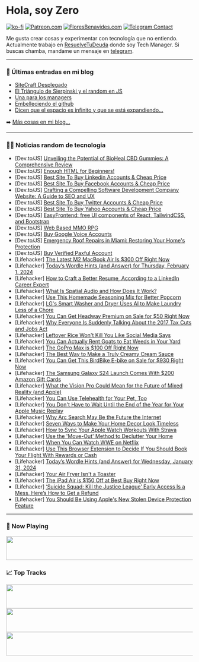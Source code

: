 # Hola, soy Zero

[![ko-fi](https://ko-fi.com/img/githubbutton_sm.svg)](https://ko-fi.com/J3J4N0LUK)
[![Patreon.com](https://img.shields.io/endpoint.svg?url=https%3A%2F%2Fshieldsio-patreon.vercel.app%2Fapi%3Fusername%3Dzerodragon%26type%3Dpatrons&style=for-the-badge)](https://patreon.com/zerodragon)
[![FloresBenavides.com](https://img.shields.io/website?down_message=oops&label=MiBlog&style=for-the-badge&up_message=online&url=https%3A%2F%2Ffloresbenavides.com)](https://floresbenavides.com)
[![Telegram Contact](https://img.shields.io/badge/escr%C3%ADbeme-ZeroDragon-%2326A5E4?style=for-the-badge&logo=telegram)](https://t.me/zerodragon)

Me gusta crear cosas y experimentar con tecnología que no entiendo.
Actualmente trabajo en [ResuelveTuDeuda](http://github.com/resuelve) donde soy Tech Manager.
Si buscas chamba, mandame un mensaje en [telegram](https://t.me/zerodragon).

---

### 📕 Últimas entradas en mi blog
<!-- BLOG-POST-LIST:START -->
- [SiteCraft Desplegado](https://floresbenavides.com/sitecraft-desplegado/)
- [El Triángulo de Sierpinski y el random en JS](https://floresbenavides.com/el-triangulo-de-sierpinski-y-el-random-en-js/)
- [Una para los managers](https://floresbenavides.com/una-para-los-managers/)
- [Embelleciendo el github](https://floresbenavides.com/embelleciendo-el-github/)
- [Dicen que el espacio es infinito y que se está expandiendo…](https://floresbenavides.com/dicen-que-el-espacio-es-infinito-y-que-se-esta-expandiendo/)
<!-- BLOG-POST-LIST:END -->

➡️ [Más cosas en mi blog...](https://floresbenavides.com)

---

### 👨‍💻 Noticias random de tecnología
<!-- TECH-POSTS:START -->
- [Dev.to/JS] [Unveiling the Potential of BioHeal CBD Gummies: A Comprehensive Review](https://dev.to/biohealcbdgumy/unveiling-the-potential-of-bioheal-cbd-gummies-a-comprehensive-review-57j0)
- [Dev.to/JS] [Enough HTML for Beginners!](https://dev.to/devgancode/enough-html-for-beginners-10n4)
- [Dev.to/JS] [Best Site To Buy Linkedin Accounts &amp; Cheap Price](https://dev.to/davidgleeson/best-site-to-buy-linkedin-accounts-cheap-price-3jej)
- [Dev.to/JS] [Best Site To Buy Facebook Accounts &amp; Cheap Price](https://dev.to/davidgleeson/best-site-to-buy-facebook-accounts-cheap-price-g2b)
- [Dev.to/JS] [Crafting a Compelling Software Development Company Website: A Guide to SEO and UX](https://dev.to/anandtechverce/crafting-a-compelling-software-development-company-website-a-guide-to-seo-and-ux-1a42)
- [Dev.to/JS] [Best Site To Buy Twitter Accounts &amp; Cheap Price](https://dev.to/davidgleeson/best-site-to-buy-twitter-accounts-cheap-price-9i6)
- [Dev.to/JS] [Best Site To Buy Yahoo Accounts &amp; Cheap Price](https://dev.to/davidgleeson/best-site-to-buy-yahoo-accounts-cheap-price-148h)
- [Dev.to/JS] [EasyFrontend: free UI components of React, TailwindCSS, and Bootstrap](https://dev.to/getsiful/easyfrontend-free-ui-components-of-react-tailwindcss-and-bootstrap-1ce4)
- [Dev.to/JS] [Web Based MMO RPG](https://dev.to/anradev/web-based-mmo-rpg-2p4m)
- [Dev.to/JS] [Buy Google Voice Accounts](https://dev.to/damianbalcerzak2856/buy-google-voice-accounts-al6)
- [Dev.to/JS] [Emergency Roof Repairs in Miami: Restoring Your Home&#39;s Protection](https://dev.to/davinmark/emergency-roof-repairs-in-miami-restoring-your-homes-protection-661)
- [Dev.to/JS] [Buy Verified Paxful Account](https://dev.to/damianbalcerzak2856/buy-verified-paxful-account-298)
- [Lifehacker] [The Latest M2 MacBook Air Is $300 Off Right Now](https://lifehacker.com/tech/the-latest-m2-macbook-air-is-300-off-right-now)
- [Lifehacker] [Today’s Wordle Hints &lpar;and Answer&rpar; for Thursday, February 1, 2024](https://lifehacker.com/entertainment/wordle-answer-today-february-1-2024)
- [Lifehacker] [How to Craft a Better Resume, According to a LinkedIn Career Expert](https://lifehacker.com/work/how-to-make-a-better-resume)
- [Lifehacker] [What Is Spatial Audio and How Does It Work?](https://lifehacker.com/tech/what-is-spatial-audio-and-how-does-it-work)
- [Lifehacker] [Use This Homemade Seasoning Mix for Better Popcorn](https://lifehacker.com/food-drink/diy-popcorn-seasoning-at-home)
- [Lifehacker] [LG&#39;s Smart Washer and Dryer Uses AI to Make Laundry Less of a Chore](https://lifehacker.com/tech/lg-smart-washer-dryer-review)
- [Lifehacker] [You Can Get Headway Premium on Sale for $50 Right Now](https://lifehacker.com/headway-premium-sale)
- [Lifehacker] [Why Everyone Is Suddenly Talking About the 2017 Tax Cuts and Jobs Act](https://lifehacker.com/money/why-everyone-is-talking-about-2017-tax-reform)
- [Lifehacker] [Leftover Rice Won&#39;t Kill You Like Social Media Says](https://lifehacker.com/health/is-it-safe-to-eat-leftover-rice)
- [Lifehacker] [You Can Actually Rent Goats to Eat Weeds in Your Yard](https://lifehacker.com/home/you-can-rent-goats-to-eat-your-weeds)
- [Lifehacker] [The GoPro Max is $100 Off Right Now](https://lifehacker.com/tech/gopro-max-100-off-amazon)
- [Lifehacker] [The Best Way to Make a Truly Creamy Cream Sauce](https://lifehacker.com/food-drink/creamy-parmesan-sauce-recipe)
- [Lifehacker] [You Can Get This BirdBike E-bike on Sale for $930 Right Now](https://lifehacker.com/birdbike-ebike-sale)
- [Lifehacker] [The Samsung Galaxy S24 Launch Comes With $200 Amazon Gift Cards](https://lifehacker.com/tech/samsung-galaxy-s24-amazon-gift-card-deal)
- [Lifehacker] [What the Vision Pro Could Mean for the Future of Mixed Reality &lpar;and Apple&rpar;](https://lifehacker.com/tech/what-the-vision-pro-could-mean-for-the-future-of-mixed-reality)
- [Lifehacker] [You Can Use Telehealth for Your Pet, Too](https://lifehacker.com/family/best-pet-telehealth-apps)
- [Lifehacker] [You Don&#39;t Have to Wait Until the End of the Year for Your Apple Music Replay](https://lifehacker.com/tech/how-to-get-your-apple-music-replay-any-time-of-the-year)
- [Lifehacker] [Why Arc Search May Be the Future the Internet](https://lifehacker.com/tech/why-arc-search-may-be-the-future-of-the-internet)
- [Lifehacker] [Seven Ways to Make Your Home Decor Look Timeless](https://lifehacker.com/home/how-to-make-your-home-decor-look-timeless)
- [Lifehacker] [How to Sync Your Apple Watch Workouts With Strava](https://lifehacker.com/tech/how-to-connect-apple-watch-to-strava)
- [Lifehacker] [Use the &#39;Move-Out&#39; Method to Declutter Your Home](https://lifehacker.com/home/declutter-home-using-move-out-method)
- [Lifehacker] [When You Can Watch WWE on Netflix](https://lifehacker.com/entertainment/where-to-watch-wwe-raw)
- [Lifehacker] [Use This Browser Extension to Decide If You Should Book Your Flight With Rewards or Cash](https://lifehacker.com/travel/book-your-flight-with-points-path)
- [Lifehacker] [Today’s Wordle Hints &lpar;and Answer&rpar; for Wednesday, January 31, 2024](https://lifehacker.com/entertainment/wordle-answer-today-january-31-2024)
- [Lifehacker] [Your Air Fryer Isn&#39;t a Toaster](https://lifehacker.com/your-air-fryer-isnt-a-toaster-1850169974)
- [Lifehacker] [The iPad Air is $150 Off at Best Buy Right Now](https://lifehacker.com/tech/ipad-air-sale-at-best-buy)
- [Lifehacker] [‘Suicide Squad: Kill the Justice League’ Early Access Is a Mess, Here’s How to Get a Refund](https://lifehacker.com/entertainment/how-to-get-a-refund-on-suicide-squad-kill-the-justice-league-preorders)
- [Lifehacker] [You Should Be Using Apple&#39;s New Stolen Device Protection Feature](https://lifehacker.com/tech/apples-new-stolen-device-protection-feature-ios-17-3)<!-- TECH-POSTS:END -->

---

### 🎵 Now Playing
<a href="https://spotify-now-playing-dun.vercel.app/now-playing?open"><img src="https://spotify-now-playing-dun.vercel.app/now-playing" width="540" height="64"></a>

### 📈 Top Tracks
<a href="https://spotify-now-playing-dun.vercel.app/top-tracks?i=1&open"><img src="https://spotify-now-playing-dun.vercel.app/top-tracks?i=1" width="540" height="64"></a>
<a href="https://spotify-now-playing-dun.vercel.app/top-tracks?i=2&open"><img src="https://spotify-now-playing-dun.vercel.app/top-tracks?i=2" width="540" height="64"></a>
<a href="https://spotify-now-playing-dun.vercel.app/top-tracks?i=3&open"><img src="https://spotify-now-playing-dun.vercel.app/top-tracks?i=3" width="540" height="64"></a>
